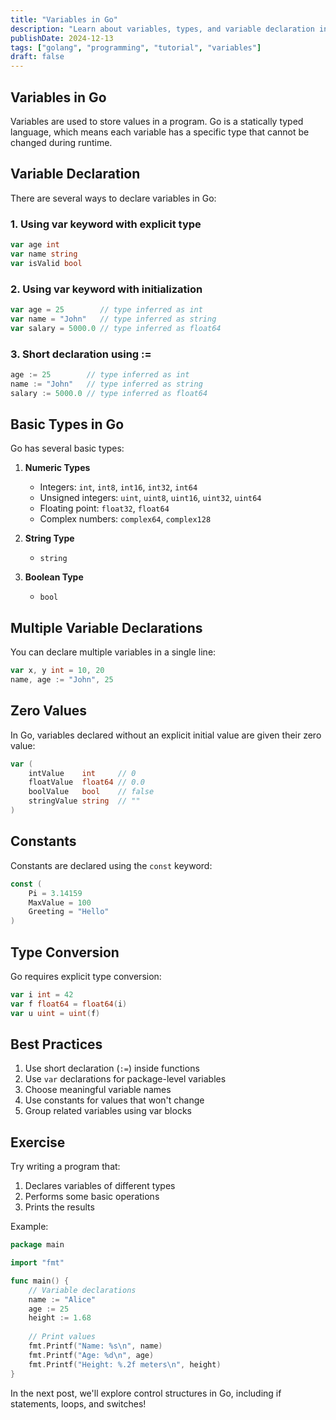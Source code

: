 ```yaml
---
title: "Variables in Go"
description: "Learn about variables, types, and variable declaration in Go programming language"
publishDate: 2024-12-13
tags: ["golang", "programming", "tutorial", "variables"]
draft: false
---
```


## Variables in Go

Variables are used to store values in a program. Go is a statically typed language, which means each variable has a specific type that cannot be changed during runtime.

## Variable Declaration

There are several ways to declare variables in Go:

### 1. Using var keyword with explicit type

```go
var age int
var name string
var isValid bool
```

### 2. Using var keyword with initialization

```go
var age = 25        // type inferred as int
var name = "John"   // type inferred as string
var salary = 5000.0 // type inferred as float64
```

### 3. Short declaration using :=

```go
age := 25        // type inferred as int
name := "John"   // type inferred as string
salary := 5000.0 // type inferred as float64
```

## Basic Types in Go

Go has several basic types:

1. **Numeric Types**
   - Integers: `int`, `int8`, `int16`, `int32`, `int64`
   - Unsigned integers: `uint`, `uint8`, `uint16`, `uint32`, `uint64`
   - Floating point: `float32`, `float64`
   - Complex numbers: `complex64`, `complex128`

2. **String Type**
   - `string`

3. **Boolean Type**
   - `bool`

## Multiple Variable Declarations

You can declare multiple variables in a single line:

```go
var x, y int = 10, 20
name, age := "John", 25
```

## Zero Values

In Go, variables declared without an explicit initial value are given their zero value:

```go
var (
    intValue    int     // 0
    floatValue  float64 // 0.0
    boolValue   bool    // false
    stringValue string  // ""
)
```

## Constants

Constants are declared using the `const` keyword:

```go
const (
    Pi = 3.14159
    MaxValue = 100
    Greeting = "Hello"
)
```

## Type Conversion

Go requires explicit type conversion:

```go
var i int = 42
var f float64 = float64(i)
var u uint = uint(f)
```

## Best Practices

1. Use short declaration (`:=`) inside functions
2. Use `var` declarations for package-level variables
3. Choose meaningful variable names
4. Use constants for values that won't change
5. Group related variables using var blocks

## Exercise

Try writing a program that:

1. Declares variables of different types
2. Performs some basic operations
3. Prints the results

Example:

```go
package main

import "fmt"

func main() {
    // Variable declarations
    name := "Alice"
    age := 25
    height := 1.68
    
    // Print values
    fmt.Printf("Name: %s\n", name)
    fmt.Printf("Age: %d\n", age)
    fmt.Printf("Height: %.2f meters\n", height)
}
```

In the next post, we'll explore control structures in Go, including if statements, loops, and switches!
